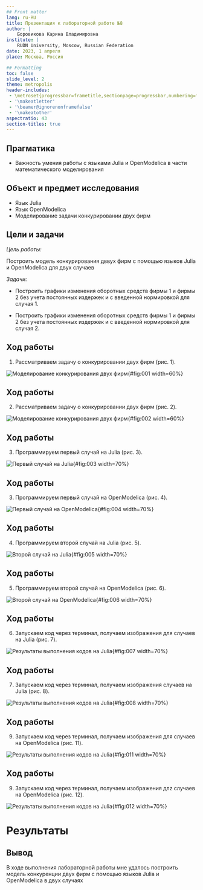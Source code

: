```yaml
---
## Front matter
lang: ru-RU
title: Презентация к лабораторной работе №8
author: |
	Боровикова Карина Владимировна
institute: |
	RUDN University, Moscow, Russian Federation
date: 2023, 1 апреля
place: Москва, Россия

## Formatting
toc: false
slide_level: 2
theme: metropolis
header-includes: 
 - \metroset{progressbar=frametitle,sectionpage=progressbar,numbering=fraction}
 - '\makeatletter'
 - '\beamer@ignorenonframefalse'
 - '\makeatother'
aspectratio: 43
section-titles: true
---
```


## Прагматика

- Важность умения работы с языками Julia и OpenModelica в части математического моделирования

## Объект и предмет исследования

- Язык Julia
- Язык OpenModelica
- Моделирование задачи конкурировании двух фирм

## Цели и задачи
*Цель работы:* 

Построить модель конкурирования дввух фирм с помощью языков Julia и OpenModelica для двух случаев

*Задачи:*

- Построить графики изменения оборотных средств фирмы 1 и фирмы 2 без учета постоянных издержек и с введенной нормировкой для случая 1.

- Построить графики изменения оборотных средств фирмы 1 и фирмы 2 без учета постоянных издержек и с введенной нормировкой для случая 2.

## Ход работы

1. Рассматриваем задачу о конкурировании двух фирм (рис. 1).

![Моделирование конкурирования двух фирм](image/z.jpg){#fig:001 width=60%}

## Ход работы

2. Рассматриваем задачу о конкурировании двух фирм (рис. 2).

![Моделирование конкурирования двух фирм](image/v.jpg){#fig:002 width=60%}

## Ход работы

3. Программируем первый случай на Julia (рис. 3).

![Первый случай на Julia](image/jl1.jpg){#fig:003 width=70%}

## Ход работы

3. Программируем первый случай на OpenModelica (рис. 4).

![Первый случай на OpenModelica](image/1mo.jpg){#fig:004 width=70%}

## Ход работы

4. Программируем второй случай на Julia (рис. 5).

![Второй случай на Julia](image/2jl.jpg){#fig:005 width=70%}

## Ход работы

5. Программируем второй случай на OpenModelica (рис. 6).

![Второй случай на OpenModelica](image/2mo.jpg){#fig:006 width=70%}


## Ход работы

6. Запускаем код через терминал, получаем изображения для случаев на Julia (рис. 7).
 
![Результаты выполнения кодов на Julia](image/lab08_julia_1.png){#fig:007 width=70%} 

## Ход работы

7. Запускаем код через терминал, получаем изображения случаев на Julia (рис. 8).
 
![Результаты выполнения кодов на Julia](image/lab08_julia_2.png){#fig:008 width=70%} 

## Ход работы

9. Запускаем код через терминал, получаем изображения для случаев на OpenModelica (рис. 11).
 
![Результаты выполнения кодов на Julia](image/1.jpg){#fig:011 width=70%} 

## Ход работы

9. Запускаем код через терминал, получаем изображения длz случаев на OpenModelica (рис. 12).
 
![Результаты выполнения кодов на Julia](image/2.jpg){#fig:012 width=70%} 

# Результаты

## Вывод

В ходе выполнения лабораторной работы мне удалось построить модель конкуренции двух фирм с помощью языков Julia и OpenModelica в двух случаях
